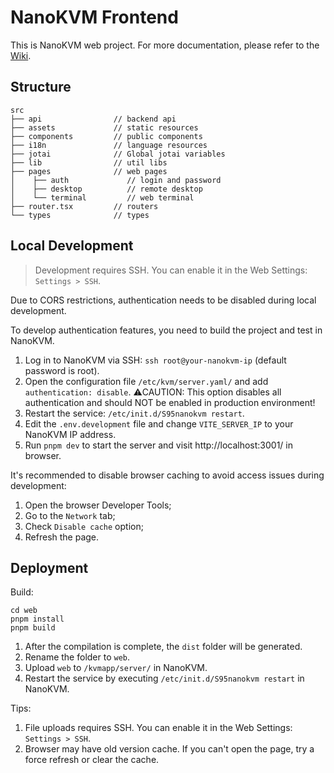 # NanoKVM Frontend

This is NanoKVM web project. For more documentation, please refer to the [Wiki](https://wiki.sipeed.com/nanokvm).

## Structure

```shell
src
├── api                // backend api
├── assets             // static resources
├── components         // public components
├── i18n               // language resources
├── jotai              // Global jotai variables
├── lib                // util libs
├── pages              // web pages
│    ├── auth             // login and password
│    ├── desktop          // remote desktop
│    └── terminal         // web terminal
├── router.tsx         // routers
└── types              // types
```

## Local Development

> Development requires SSH. You can enable it in the Web Settings: `Settings > SSH`.

Due to CORS restrictions, authentication needs to be disabled during local development.

To develop authentication features, you need to build the project and test in NanoKVM.

1. Log in to NanoKVM via SSH: `ssh root@your-nanokvm-ip` (default password is root).
2. Open the configuration file `/etc/kvm/server.yaml/` and add `authentication: disable`. ⚠️CAUTION: This option disables all authentication and should NOT be enabled in production environment!
3. Restart the service: `/etc/init.d/S95nanokvm restart`.
4. Edit the `.env.development` file and change `VITE_SERVER_IP` to your NanoKVM IP address.
5. Run `pnpm dev` to start the server and visit http://localhost:3001/ in browser.


It's recommended to disable browser caching to avoid access issues during development:

1. Open the browser Developer Tools;
2. Go to the `Network` tab;
3. Check `Disable cache` option;
4. Refresh the page.

## Deployment

Build:

```shell
cd web
pnpm install
pnpm build
```

1. After the compilation is complete, the `dist` folder will be generated.
2. Rename the folder to `web`.
3. Upload `web` to `/kvmapp/server/` in NanoKVM.
4. Restart the service by executing `/etc/init.d/S95nanokvm restart` in NanoKVM.

Tips:

1. File uploads requires SSH. You can enable it in the Web Settings: `Settings > SSH`.
2. Browser may have old version cache. If you can't open the page, try a force refresh or clear the cache.
